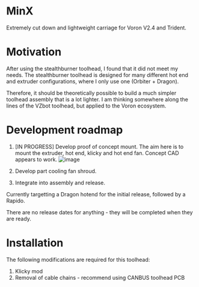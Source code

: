 # MinX
Extremely cut down and lightweight carriage for Voron V2.4 and Trident.

# Motivation
After using the stealthburner toolhead, I found that it did not meet my needs. The stealthburner toolhead is designed for many different hot end and extruder configurations, where I only use one (Orbiter + Dragon).

Therefore, it should be theoretically possible to build a much simpler toolhead assembly that is a lot lighter. I am thinking somewhere along the lines of the VZbot toolhead, but applied to the Voron ecosystem.


# Development roadmap
1) [IN PROGRESS] Develop proof of concept mount. The aim here is to mount the extruder, hot end, klicky and hot end fan. Concept CAD appears to work.
![image](https://user-images.githubusercontent.com/12782053/173062311-2f274d69-b048-4eb7-8347-2fae9f4a7e07.png)

2)  Develop part cooling fan shroud.
3)  Integrate into assembly and release.

Currently targetting a Dragon hotend for the initial release, followed by a Rapido.

There are no release dates for anything - they will be completed when they are ready.

# Installation
The following modifications are required for this toolhead:
1) Klicky mod
2) Removal of cable chains - recommend using CANBUS toolhead PCB
